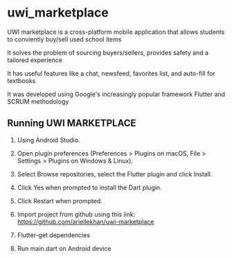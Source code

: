 # uwi_marketplace

UWI marketplace is a cross-platform mobile application that allows students to conviently buy/sell used school items​

It solves the problem of sourcing buyers/sellers, provides safety and a tailored experience​

It has useful features like a chat, newsfeed, favorites list, and auto-fill for textbooks​

It was developed using Google's increasingly popular framework Flutter and SCRUM methodology ​

## Running UWI MARKETPLACE 
1. Using Android Studio.

2. Open plugin preferences (Preferences > Plugins on macOS, File > Settings > Plugins on Windows & Linux).

3. Select Browse repositories, select the Flutter plugin and click Install.

4. Click Yes when prompted to install the Dart plugin.

5. Click Restart when prompted.

6. Import project from github using this link: https://github.com/ariellekhan/uwi-marketplace

7. Flutter-get dependencies

8. Run main.dart on Android device

